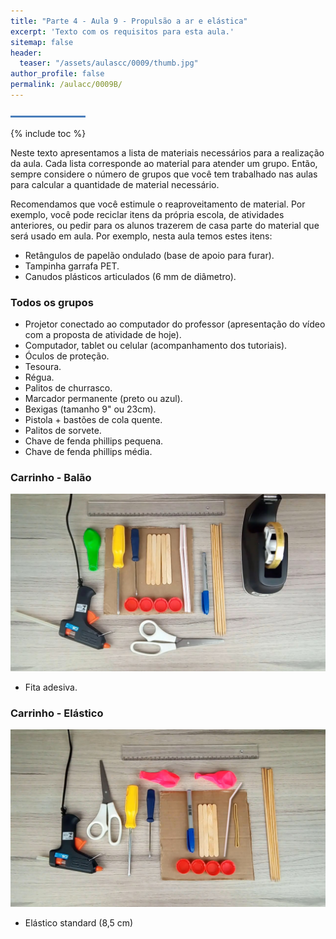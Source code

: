 ```yaml
---
title: "Parte 4 - Aula 9 - Propulsão a ar e elástica"
excerpt: 'Texto com os requisitos para esta aula.'
sitemap: false
header: 
  teaser: "/assets/aulascc/0009/thumb.jpg" 
author_profile: false
permalink: /aulacc/0009B/
---
```

![Linha separadora](/assets/images/line.jpg)

{% include toc %}

Neste texto apresentamos a lista de materiais necessários para a realização da aula. Cada lista corresponde ao material para atender um grupo. Então, sempre considere o número de grupos que você tem trabalhado nas aulas para calcular a quantidade de material necessário.

Recomendamos que você estimule o reaproveitamento de material. Por exemplo, você pode reciclar itens da própria escola, de atividades anteriores, ou pedir para os alunos trazerem de casa parte do material que será usado em aula. Por exemplo, nesta aula temos estes itens:
* Retângulos de papelão ondulado (base de apoio para furar).
* Tampinha garrafa PET.
* Canudos plásticos articulados (6 mm de diâmetro).


### Todos os grupos
* Projetor conectado ao computador do professor (apresentação do vídeo com a proposta de atividade de hoje).
* Computador, tablet ou celular (acompanhamento dos tutoriais).
* Óculos de proteção.
* Tesoura.
* Régua.
* Palitos de churrasco.
* Marcador permanente (preto ou azul).
* Bexigas (tamanho 9" ou 23cm).
* Pistola + bastões de cola quente.
* Palitos de sorvete.
* Chave de fenda phillips pequena.
* Chave de fenda phillips média.

### Carrinho - Balão
![Materiais para a montagem do carrinho com balão](/assets/experimentos/0018/materiais.jpg)
* Fita adesiva.


### Carrinho - Elástico
![Materiais para a montagem do carrinho com elástico](/assets/experimentos/0019/materiais.jpg)
* Elástico standard (8,5 cm)
